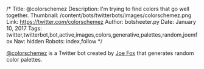 /*
Title: @colorschemez
Description: I'm trying to find colors that go well together. 
Thumbnail: /content/bots/twitterbots/images/colorschemez.png
Link: https://twitter.com/colorschemez
Author: botsheeter.py
Date: January 10, 2017
Tags: twitter,twitterbot,bot,active,images,colors,generative,palettes,random,joemfox
Nav: hidden
Robots: index,follow
*/

[@colorschemez](https://twitter.com/colorschemez) is a Twitter bot created by [Joe Fox](https://twitter.com/joemfox) that generates random color palettes.
